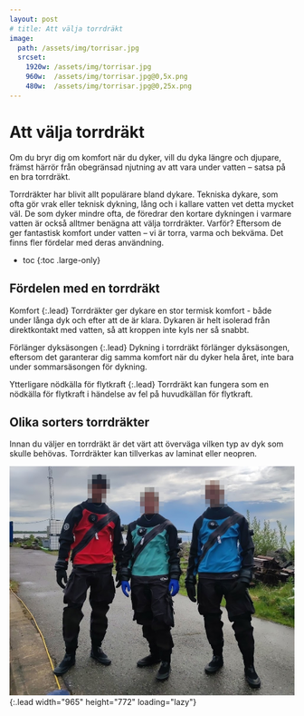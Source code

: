 ```yaml
---
layout: post
# title: Att välja torrdräkt
image:
  path: /assets/img/torrisar.jpg
  srcset:
    1920w: /assets/img/torrisar.jpg
    960w:  /assets/img/torrisar.jpg@0,5x.png
    480w:  /assets/img/torrisar.jpg@0,25x.png
---
```


# Att välja torrdräkt

Om du bryr dig om komfort när du dyker, vill du dyka
längre och djupare, främst härrör från obegränsad njutning
av att vara under vatten – satsa på en bra torrdräkt.

Torrdräkter har blivit allt populärare bland dykare. Tekniska dykare, som ofta gör vrak eller teknisk dykning,
lång och i kallare vatten vet detta mycket väl. De som dyker mindre ofta, de föredrar den kortare dykningen i varmare vatten är också alltmer benägna att välja torrdräkter. Varför? Eftersom de ger fantastisk komfort under vatten – vi är torra, varma och bekväma. Det finns fler fördelar med deras användning.

* toc
{:toc .large-only}

## Fördelen med en torrdräkt

Komfort
{:.lead}
Torrdräkter ger dykare en stor termisk komfort - både under långa dyk och efter att de är klara. Dykaren är helt isolerad från direktkontakt med vatten, så att kroppen inte kyls ner så snabbt.

Förlänger dyksäsongen
{:.lead}
Dykning i torrdräkt förlänger dyksäsongen, eftersom det garanterar dig samma komfort när du dyker hela året, inte bara under sommarsäsongen för dykning.

Ytterligare nödkälla för flytkraft
{:.lead}
Torrdräkt kan fungera som en nödkälla för flytkraft i händelse av fel på huvudkällan för flytkraft.

## Olika sorters torrdräkter

Innan du väljer en torrdräkt är det värt att överväga vilken typ av dyk som skulle behövas. Torrdräkter kan tillverkas av laminat eller neopren.

![Full-width image](/assets/img/torrisar.jpg){:.lead width="965" height="772" loading="lazy"}

